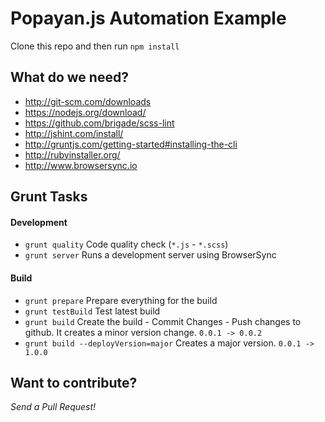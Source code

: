 Popayan.js Automation Example
=====

Clone this repo and then run `npm install`

## What do we need?


- http://git-scm.com/downloads
- https://nodejs.org/download/
- https://github.com/brigade/scss-lint
- http://jshint.com/install/
- http://gruntjs.com/getting-started#installing-the-cli
- http://rubyinstaller.org/
- http://www.browsersync.io

## Grunt Tasks

#### Development
- `grunt quality` Code quality check (`*.js` - `*.scss`)
- `grunt server` Runs a development server using BrowserSync

#### Build
- `grunt prepare` Prepare everything for the build
- `grunt testBuild` Test latest build
- `grunt build` Create the build - Commit Changes - Push changes to github. It creates a minor version change. `0.0.1 -> 0.0.2`
- `grunt build --deployVersion=major` Creates a major version. `0.0.1 -> 1.0.0`

## Want to contribute?
*Send a Pull Request!*

